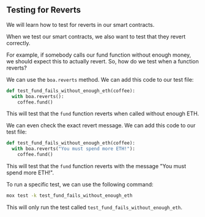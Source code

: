 ## Testing for Reverts

We will learn how to test for reverts in our smart contracts.

When we test our smart contracts, we also want to test that they revert correctly.

For example, if somebody calls our fund function without enough money, we should expect this to actually revert. So, how do we test when a function reverts? 

We can use the `boa.reverts` method. We can add this code to our test file:

```python
def test_fund_fails_without_enough_eth(coffee):
  with boa.reverts():
    coffee.fund() 
```

This will test that the `fund` function reverts when called without enough ETH.

We can even check the exact revert message. We can add this code to our test file:

```python
def test_fund_fails_without_enough_eth(coffee):
  with boa.reverts("You must spend more ETH!"):
    coffee.fund()
```

This will test that the `fund` function reverts with the message "You must spend more ETH!".

To run a specific test, we can use the following command:

```bash
mox test -k test_fund_fails_without_enough_eth
```

This will only run the test called `test_fund_fails_without_enough_eth`.
